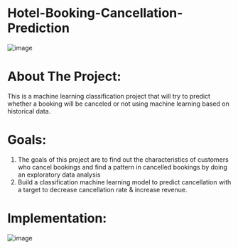 # Hotel-Booking-Cancellation-Prediction
![image](https://user-images.githubusercontent.com/112338902/200158947-94eab83c-1345-42bb-8c18-37eeb4899f49.png)

# About The Project:
This is a machine learning classification project that will try to predict whether a booking will be canceled or not using machine learning based on historical data.

# Goals:
1. The goals of this project are to find out the characteristics of customers who cancel bookings and find a pattern in cancelled bookings by doing an exploratory data analysis
2. Build a classification machine learning model to predict cancellation with a target to decrease cancellation rate & increase revenue.

# Implementation:
![image](https://user-images.githubusercontent.com/112338902/200158962-f8bca8f4-d5a0-4153-ac6e-025824c3792c.png)
